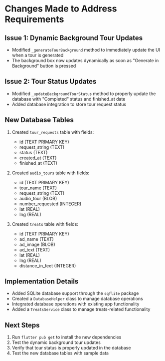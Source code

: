 # Changes Made to Address Requirements

## Issue 1: Dynamic Background Tour Updates
- Modified `_generateTourBackground` method to immediately update the UI when a tour is generated
- The background box now updates dynamically as soon as "Generate in Background" button is pressed

## Issue 2: Tour Status Updates
- Modified `_updateBackgroundTourStatus` method to properly update the database with "Completed" status and finished_at date
- Added database integration to store tour request status

## New Database Tables
1. Created `tour_requests` table with fields:
   - id (TEXT PRIMARY KEY)
   - request_string (TEXT)
   - status (TEXT)
   - created_at (TEXT)
   - finished_at (TEXT)

2. Created `audio_tours` table with fields:
   - id (TEXT PRIMARY KEY)
   - tour_name (TEXT)
   - request_string (TEXT)
   - audio_tour (BLOB)
   - number_requested (INTEGER)
   - lat (REAL)
   - lng (REAL)

3. Created `treats` table with fields:
   - id (TEXT PRIMARY KEY)
   - ad_name (TEXT)
   - ad_image (BLOB)
   - ad_text (TEXT)
   - lat (REAL)
   - lng (REAL)
   - distance_in_feet (INTEGER)

## Implementation Details
- Added SQLite database support through the `sqflite` package
- Created a `DatabaseHelper` class to manage database operations
- Integrated database operations with existing app functionality
- Added a `TreatsService` class to manage treats-related functionality

## Next Steps
1. Run `flutter pub get` to install the new dependencies
2. Test the dynamic background tour updates
3. Verify that tour status is properly updated in the database
4. Test the new database tables with sample data